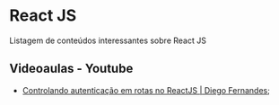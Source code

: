 # React JS

Listagem de conteúdos interessantes sobre React JS

## Videoaulas - Youtube

- [Controlando autenticação em rotas no ReactJS | Diego Fernandes](https://www.youtube.com/watch?v=sYe4r8WXGQg);
